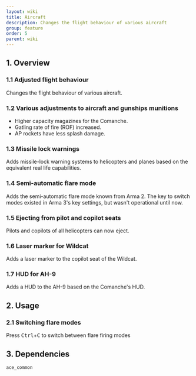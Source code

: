 ```yaml
---
layout: wiki
title: Aircraft
description: Changes the flight behaviour of various aircraft
group: feature
order: 5
parent: wiki
---
```


## 1. Overview

### 1.1 Adjusted flight behaviour
Changes the flight behaviour of various aircraft.

### 1.2 Various adjustments to aircraft and gunships munitions
- Higher capacity magazines for the Comanche.
- Gatling rate of fire (ROF) increased.
- AP rockets have less splash damage.

### 1.3 Missile lock warnings
Adds missile-lock warning systems to helicopters and planes based on the equivalent real life capabilities.

### 1.4 Semi-automatic flare mode
Adds the semi-automatic flare mode known from Arma 2. The key to switch modes existed in Arma 3's key settings, but wasn't operational until now.

### 1.5 Ejecting from pilot and copilot seats
Pilots and copilots of all helicopters can now eject.

### 1.6 Laser marker for Wildcat
Adds a laser marker to the copilot seat of the Wildcat.

### 1.7 HUD for AH-9
Adds a HUD to the AH-9 based on the Comanche's HUD.

## 2. Usage

### 2.1 Switching flare modes
Press <kbd>Ctrl</kbd>+<kbd>C</kbd> to switch between flare firing modes

## 3. Dependencies

`ace_common`

